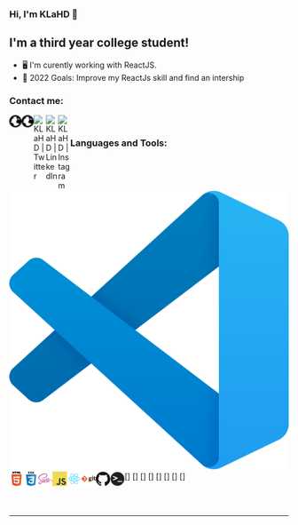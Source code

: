 ### Hi, I'm KLaHD 👋

## I'm a third year college student!

- 🖥️ I'm curently working with ReactJS.
- 💯 2022 Goals: Improve my ReactJs skill and find an intership

### Contact me:

[<img align="left" alt="KLaHD" width="22px" src="https://raw.githubusercontent.com/iconic/open-iconic/master/svg/globe.svg" />][website]
[<img align="left" alt="KLaHD" width="22px" src="https://raw.githubusercontent.com/iconic/open-iconic/master/svg/globe.svg" />][website]
[<img align="left" alt="KLaHD | Twitter" width="22px" src="https://cdn.jsdelivr.net/npm/simple-icons@v3/icons/twitter.svg" />][twitter]
[<img align="left" alt="KLaHD | LinkedIn" width="22px" src="https://cdn.jsdelivr.net/npm/simple-icons@v3/icons/linkedin.svg" />][linkedin]
[<img align="left" alt="KLaHD | Instagram" width="22px" src="https://cdn.jsdelivr.net/npm/simple-icons@v3/icons/instagram.svg" />][instagram]

<br />

### Languages and Tools:

![Vscode](./assets/vscode.png)
[<img align="left" alt="HTML5" width="26px" src="https://raw.githubusercontent.com/github/explore/80688e429a7d4ef2fca1e82350fe8e3517d3494d/topics/html/html.png" />]
[<img align="left" alt="CSS3" width="26px" src="https://raw.githubusercontent.com/github/explore/80688e429a7d4ef2fca1e82350fe8e3517d3494d/topics/css/css.png" />]
[<img align="left" alt="Sass" width="26px" src="https://raw.githubusercontent.com/github/explore/80688e429a7d4ef2fca1e82350fe8e3517d3494d/topics/sass/sass.png" />]
[<img align="left" alt="JavaScript" width="26px" src="https://raw.githubusercontent.com/github/explore/80688e429a7d4ef2fca1e82350fe8e3517d3494d/topics/javascript/javascript.png" />]
[<img align="left" alt="React" width="26px" src="https://raw.githubusercontent.com/github/explore/80688e429a7d4ef2fca1e82350fe8e3517d3494d/topics/react/react.png" />]
[<img align="left" alt="Git" width="26px" src="https://raw.githubusercontent.com/github/explore/80688e429a7d4ef2fca1e82350fe8e3517d3494d/topics/git/git.png" />]
[<img align="left" alt="GitHub" width="26px" src="https://raw.githubusercontent.com/github/explore/78df643247d429f6cc873026c0622819ad797942/topics/github/github.png" />]
[<img align="left" alt="Terminal" width="26px" src="https://raw.githubusercontent.com/github/explore/80688e429a7d4ef2fca1e82350fe8e3517d3494d/topics/terminal/terminal.png" />]

<br />
<br />

---

[website]: https://www.google.com
[facebook]: https://www.facebook.com/dangkhoa.langhuynh/
[twitter]: https://twitter.com/LangHuynhDangK2
[instagram]: https://www.instagram.com/dangkhoalanghuynh/
[linkedin]: https://www.google.com
